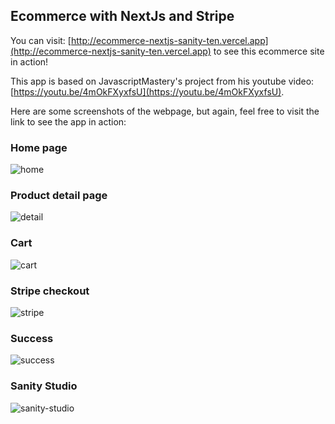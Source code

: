 ## Ecommerce with NextJs and Stripe

You can visit: [http://ecommerce-nextjs-sanity-ten.vercel.app](http://ecommerce-nextjs-sanity-ten.vercel.app) to see this ecommerce site in action!

This app is based on JavascriptMastery's project from his youtube video:  [https://youtu.be/4mOkFXyxfsU](https://youtu.be/4mOkFXyxfsU).

Here are some screenshots of the webpage, but again, feel free to visit the link to see the app in action:

<h3>Home page</h3>

![home](https://user-images.githubusercontent.com/84020433/198912173-c64d3586-9bb3-430c-a3d2-29cad8a88172.JPG)

<h3>Product detail page</h3>

![detail](https://user-images.githubusercontent.com/84020433/198912210-e7ef60ea-47d3-4f06-a249-a1da13f63bfe.JPG)

<h3>Cart</h3>

![cart](https://user-images.githubusercontent.com/84020433/198912246-ec266d7e-3ac6-4e7a-b019-7c06b63fadae.JPG)

<h3>Stripe checkout</h3>

![stripe](https://user-images.githubusercontent.com/84020433/198912276-7815a79c-125a-4d95-9e7c-72eeb8e8467c.JPG)

<h3>Success</h3>

![success](https://user-images.githubusercontent.com/84020433/198912291-b577a67a-6277-4af1-ad79-440cb1c32bcb.JPG)

<h3>Sanity Studio</h3>

![sanity-studio](https://user-images.githubusercontent.com/84020433/198912317-ff4426ef-206a-4cf4-a8a0-a6dd7433ae34.JPG)
